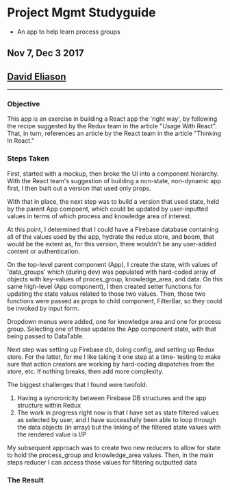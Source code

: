  # Project Mgmt Studyguide
   - An app to help learn process groups

 ## Nov 7, Dec 3 2017
 ## [David Eliason](http://www.davethemaker.com)

---

### Objective

This app is an exercise in building a React app the 'right way', by following the recipe suggested by the Redux team in the article "Usage With React". That, in turn, references an article by the React team in the article "Thinking In React." 

### Steps Taken

First, started with a mockup, then broke the UI into a component hierarchy. With the React team's suggestion of building a non-state, non-dynamic app first, I then built out a version that used only props.

With that in place, the next step was to build a version that used state, held by the parent App compoent, which could be updated by user-inputted values in terms of which process and knowledge area of interest.

At this point, I determined that I could have a Firebase database containing all of the values used by the app, hydrate the redux store, and boom, that would be the extent as, for this version, there wouldn't be any user-added content or authentication.

On the top-level parent component (App), I create the state, with values of 'data_groups' which (during dev) was populated with hard-coded array of objects with key-values of proces_group, knowledge_area, and data. On this same high-level (App component), I then created setter functions for updating the state values related to those two values. Then, those two functions were passed as props to child component, FilterBar, so they could be invoked by input form.

Dropdown menus were added, one for knowledge area and one for process group. Selecting one of these updates the App component state, with that being passed to DataTable.

Next step was setting up Firebase db, doing config, and setting up Redux store. For the latter, for me I like taking it one step at a time- testing to make sure that action creators are working by hard-coding dispatches from the store, etc. If nothing breaks, then add more complexity.

The biggest challenges that I found were twofold:
1. Having a syncronicity between Firebase DB structures and the app structure within Redux
2. The work in progress right now is that I have set as state filtered values as selected by user, and I have successfully been able to loop through the data objects (in array) but the linking of the filtered state values with the rendered value is I/P

My subsequent approach was to create two new reducers to allow for state to hold the process_group and knowledge_area values. Then, in the main steps reducer I can access those values for filtering outputted data


### The Result

